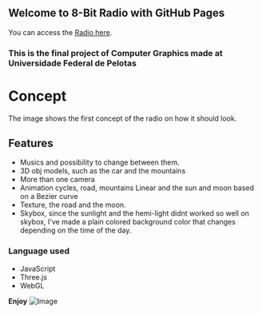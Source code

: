 ## Welcome to 8-Bit Radio with GitHub Pages

You can access the [Radio here](https://xlager.github.io/8-BitRadioJS-Three/8bitRadio/tree.html).

### This is the final project of Computer Graphics made at Universidade Federal de Pelotas

# Concept
The image shows the first concept of the radio on how it should look.

## Features
*  Musics and possibility to change between them.
*  3D obj models, such as the car and the mountains
*  More than one camera
*  Animation cycles, road, mountains Linear and the sun and moon based on a Bezier curve
*  Texture, the road and the moon.
*  Skybox, since the sunlight and the hemi-light didnt worked so well on skybox, I've made a plain colored background color that changes      depending on the time of the day.

### Language used
*  JavaScript
*  Three.js
*  WebGL

**Enjoy** 
![Image](src)
